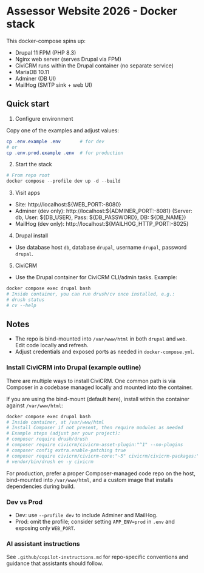 # Assessor Website 2026 - Docker stack

This docker-compose spins up:
- Drupal 11 FPM (PHP 8.3)
- Nginx web server (serves Drupal via FPM)
- CiviCRM runs within the Drupal container (no separate service)
- MariaDB 10.11
- Adminer (DB UI)
- MailHog (SMTP sink + web UI)

## Quick start

1) Configure environment

Copy one of the examples and adjust values:

```powershell
cp .env.example .env       # for dev
# or
cp .env.prod.example .env  # for production
```

2) Start the stack

```powershell
# From repo root
docker compose --profile dev up -d --build
```

3) Visit apps
- Site: http://localhost:${WEB_PORT:-8080}
- Adminer (dev only): http://localhost:${ADMINER_PORT:-8081} (Server: db, User: ${DB_USER}, Pass: ${DB_PASSWORD}, DB: ${DB_NAME})
- MailHog (dev only): http://localhost:${MAILHOG_HTTP_PORT:-8025}

4) Drupal install
- Use database host `db`, database `drupal`, username `drupal`, password `drupal`.

5) CiviCRM
- Use the Drupal container for CiviCRM CLI/admin tasks. Example:

```powershell
docker compose exec drupal bash
# Inside container, you can run drush/cv once installed, e.g.:
# drush status
# cv --help
```

## Notes
- The repo is bind-mounted into `/var/www/html` in both `drupal` and `web`. Edit code locally and refresh.
- Adjust credentials and exposed ports as needed in `docker-compose.yml`.

### Install CiviCRM into Drupal (example outline)
There are multiple ways to install CiviCRM. One common path is via Composer in a codebase managed locally and mounted into the container.

If you are using the bind-mount (default here), install within the container against `/var/www/html`:

```powershell
docker compose exec drupal bash
# Inside container, at /var/www/html
# Install Composer if not present, then require modules as needed
# Example steps (adjust per your project):
# composer require drush/drush
# composer require civicrm/civicrm-asset-plugin:"^1" --no-plugins
# composer config extra.enable-patching true
# composer require civicrm/civicrm-core:"~5" civicrm/civicrm-packages:"~5" civicrm/civicrm-drupal-8:"~5"
# vendor/bin/drush en -y civicrm
```

For production, prefer a proper Composer-managed code repo on the host, bind-mounted into `/var/www/html`, and a custom image that installs dependencies during build.

### Dev vs Prod
- Dev: use `--profile dev` to include Adminer and MailHog.
- Prod: omit the profile; consider setting `APP_ENV=prod` in `.env` and exposing only `WEB_PORT`.

### AI assistant instructions
See `.github/copilot-instructions.md` for repo-specific conventions and guidance that assistants should follow.
